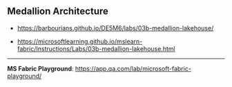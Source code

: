 ## Medallion Architecture

- https://barbourians.github.io/DE5M6/labs/03b-medallion-lakehouse/

- https://microsoftlearning.github.io/mslearn-fabric/Instructions/Labs/03b-medallion-lakehouse.html

<hr>

**MS Fabric Playground**: https://app.qa.com/lab/microsoft-fabric-playground/
